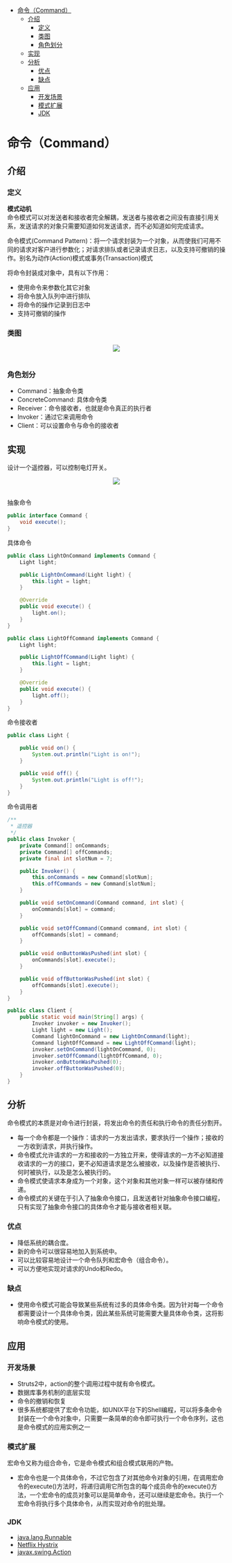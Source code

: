 <!-- TOC -->
* [命令（Command）](#命令Command)
  * [介绍](#介绍)
    * [定义](#定义)
    * [类图](#类图)
    * [角色划分](#角色划分)
  * [实现](#实现)
  * [分析](#分析)
    * [优点](#优点)
    * [缺点](#缺点)
  * [应用](#应用)
    * [开发场景](#开发场景)
    * [模式扩展](#模式扩展)
    * [JDK](#JDK)
<!-- TOC -->
# 命令（Command）

## 介绍

### 定义

**模式动机**  
命令模式可以对发送者和接收者完全解耦，发送者与接收者之间没有直接引用关系，发送请求的对象只需要知道如何发送请求，而不必知道如何完成请求。

命令模式(Command Pattern)：将一个请求封装为一个对象，从而使我们可用不同的请求对客户进行参数化；对请求排队或者记录请求日志，以及支持可撤销的操作。别名为动作(Action)模式或事务(Transaction)模式

将命令封装成对象中，具有以下作用：

- 使用命令来参数化其它对象
- 将命令放入队列中进行排队
- 将命令的操作记录到日志中
- 支持可撤销的操作

### 类图

<div align="center"> <img src="https://cs-notes-1256109796.cos.ap-guangzhou.myqcloud.com/c44a0342-f405-4f17-b750-e27cf4aadde2.png"/> </div><br>

### 角色划分

- Command：抽象命令类
- ConcreteCommand: 具体命令类
- Receiver：命令接收者，也就是命令真正的执行者
- Invoker：通过它来调用命令
- Client：可以设置命令与命令的接收者

## 实现

设计一个遥控器，可以控制电灯开关。

<div align="center"> <img src="https://cs-notes-1256109796.cos.ap-guangzhou.myqcloud.com/e6bded8e-41a0-489a-88a6-638e88ab7666.jpg"/> </div><br>

抽象命令
```java
public interface Command {
    void execute();
}
```
具体命令
```java
public class LightOnCommand implements Command {
    Light light;

    public LightOnCommand(Light light) {
        this.light = light;
    }

    @Override
    public void execute() {
        light.on();
    }
}
```

```java
public class LightOffCommand implements Command {
    Light light;

    public LightOffCommand(Light light) {
        this.light = light;
    }

    @Override
    public void execute() {
        light.off();
    }
}
```
命令接收者
```java
public class Light {

    public void on() {
        System.out.println("Light is on!");
    }

    public void off() {
        System.out.println("Light is off!");
    }
}
```
命令调用者
```java
/**
 * 遥控器
 */
public class Invoker {
    private Command[] onCommands;
    private Command[] offCommands;
    private final int slotNum = 7;

    public Invoker() {
        this.onCommands = new Command[slotNum];
        this.offCommands = new Command[slotNum];
    }

    public void setOnCommand(Command command, int slot) {
        onCommands[slot] = command;
    }

    public void setOffCommand(Command command, int slot) {
        offCommands[slot] = command;
    }

    public void onButtonWasPushed(int slot) {
        onCommands[slot].execute();
    }

    public void offButtonWasPushed(int slot) {
        offCommands[slot].execute();
    }
}
```

```java
public class Client {
    public static void main(String[] args) {
        Invoker invoker = new Invoker();
        Light light = new Light();
        Command lightOnCommand = new LightOnCommand(light);
        Command lightOffCommand = new LightOffCommand(light);
        invoker.setOnCommand(lightOnCommand, 0);
        invoker.setOffCommand(lightOffCommand, 0);
        invoker.onButtonWasPushed(0);
        invoker.offButtonWasPushed(0);
    }
}
```

## 分析

命令模式的本质是对命令进行封装，将发出命令的责任和执行命令的责任分割开。
- 每一个命令都是一个操作：请求的一方发出请求，要求执行一个操作；接收的一方收到请求，并执行操作。
- 命令模式允许请求的一方和接收的一方独立开来，使得请求的一方不必知道接收请求的一方的接口，更不必知道请求是怎么被接收，以及操作是否被执行、何时被执行，以及是怎么被执行的。
- 命令模式使请求本身成为一个对象，这个对象和其他对象一样可以被存储和传递。
- 命令模式的关键在于引入了抽象命令接口，且发送者针对抽象命令接口编程，只有实现了抽象命令接口的具体命令才能与接收者相关联。

### 优点

- 降低系统的耦合度。
- 新的命令可以很容易地加入到系统中。
- 可以比较容易地设计一个命令队列和宏命令（组合命令）。
- 可以方便地实现对请求的Undo和Redo。

### 缺点
- 使用命令模式可能会导致某些系统有过多的具体命令类。因为针对每一个命令都需要设计一个具体命令类，因此某些系统可能需要大量具体命令类，这将影响命令模式的使用。

## 应用

### 开发场景

- Struts2中，action的整个调用过程中就有命令模式。
- 数据库事务机制的底层实现
- 命令的撤销和恢复
- 很多系统都提供了宏命令功能，如UNIX平台下的Shell编程，可以将多条命令封装在一个命令对象中，只需要一条简单的命令即可执行一个命令序列，这也是命令模式的应用实例之一


### 模式扩展

宏命令又称为组合命令，它是命令模式和组合模式联用的产物。
- 宏命令也是一个具体命令，不过它包含了对其他命令对象的引用，在调用宏命令的execute()方法时，将递归调用它所包含的每个成员命令的execute()方法，一个宏命令的成员对象可以是简单命令，还可以继续是宏命令。执行一个宏命令将执行多个具体命令，从而实现对命令的批处理。


### JDK

- [java.lang.Runnable](http://docs.oracle.com/javase/8/docs/api/java/lang/Runnable.html)
- [Netflix Hystrix](https://github.com/Netflix/Hystrix/wiki)
- [javax.swing.Action](http://docs.oracle.com/javase/8/docs/api/javax/swing/Action.html)
